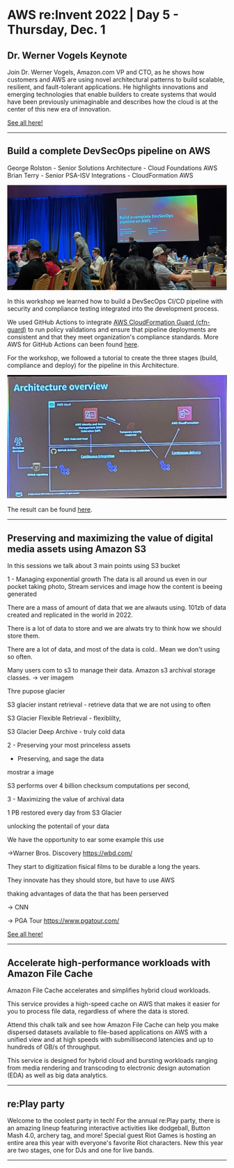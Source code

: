 # AWS re:Invent 2022 | Day 5 - Thursday, Dec. 1



## Dr. Werner Vogels Keynote

Join Dr. Werner Vogels, Amazon.com VP and CTO, as he shows how customers and AWS are using novel architectural patterns to build scalable, resilient, and fault-tolerant applications. He highlights innovations and emerging technologies that enable builders to create systems that would have been previously unimaginable and describes how the cloud is at the center of this new era of innovation.


[See all here!](https://youtu.be/RfvL_423a-I?list=PL2yQDdvlhXf8xcKr0-BHEyg_8VB4tWdu1)


----

## Build a complete DevSecOps pipeline on AWS

George Rolston - Senior Solutions Architecture - Cloud Foundations AWS
Brian Terry - Senior PSA-ISV Integrations - CloudFormation AWS

![omplete DevSecOps pipeline on AWS](../Images/AWS/day5/IMG_8790.jpeg)

In this workshop we learned how to build a DevSecOps CI/CD pipeline with security and compliance testing integrated into the development process. 

We used GitHub Actions to integrate [AWS CloudFormation Guard (cfn-guard)](https://docs.aws.amazon.com/cfn-guard/latest/ug/what-is-guard.html) to run policy validations and ensure that pipeline deployments are consistent and that they meet organization's compliance standards. More AWS for GitHub Actions can been found [here](https://github.com/aws-actions).

For the workshop, we followed a tutorial to create the three stages (build, compliance and deploy) for the pipeline in this Architecture.

![Architecture](../Images/AWS/day5/IMG_8802.jpeg)

 The result can be found [here](https://github.com/TiagoCoitoDIL/CompliantePipeline/tree/feat-init).

----

## Preserving and maximizing the value of digital media assets using Amazon S3


In this sessions we talk about 3 main points using S3 bucket

1 - Managing exponential growth
The data is all around us even in our pocket taking photo, Stream services and image how the content is beeing generated 

There are a mass of amount of data that we are alwauts using.
101zb of data created and replicated in the world in 2022.

There is a lot of data to store and we are alwats try to think how we should store them.

There are a lot of data, and most of the data is cold.. Mean we don't using so often. 


Many users com to s3 to manage their data.
Amazon s3 archival storage classes. -> ver imagem

Thre pupose glacier

S3 glacier instant retrieval - retrieve data that we are not using to often

S3 Glacier Flexible Retrieval - flexiblilty, 

S3 Glacier Deep Archive - truly cold data

2 - Preserving your most princeless assets

- Preserving, and sage the data

mostrar a image

S3 performs over 4 billion checksum computations per second, 


3 - Maximizing the value of archival data

1 PB restored every day from S3 Glacier


unlocking the potentail of your data


We have the opportunity to ear some example this use


->Warner Bros. Discovery https://wbd.com/

They start to digitization fisical films to be durable a long the years.

They innovate has they should store, but have to use AWS


thaking advantages of data the that has been perserved

-> CNN

-> PGA Tour https://www.pgatour.com/


[See all here!](https://youtu.be/8OI0Uu-YvD8)

----

## Accelerate high-performance workloads with Amazon File Cache


Amazon File Cache accelerates and simplifies hybrid cloud workloads. 

This service provides a high-speed cache on AWS that makes it easier for you to process file data, regardless of where the data is stored. 

Attend this chalk talk and see how Amazon File Cache can help you make dispersed datasets available to file-based applications on AWS with a unified view and at high speeds with submillisecond latencies and up to hundreds of GB/s of throughput. 

This service is designed for hybrid cloud and bursting workloads ranging from media rendering and transcoding to electronic design automation (EDA) as well as big data analytics.


----

## re:Play party

Welcome to the coolest party in tech! For the annual re:Play party, there is an amazing lineup featuring interactive activities like dodgeball, Button Mash 4.0, archery tag, and more! Special guest Riot Games is hosting an entire area this year with everyone's favorite Riot characters. New this year are two stages, one for DJs and one for live bands. 


----